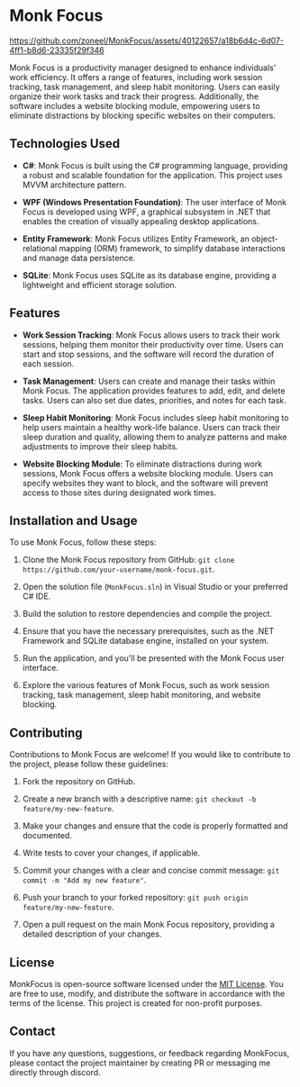 # Monk Focus


https://github.com/zoneel/MonkFocus/assets/40122657/a18b6d4c-6d07-4ff1-b8d6-23335f29f346


Monk Focus is a productivity manager designed to enhance individuals' work efficiency. It offers a range of features, including work session tracking, task management, and sleep habit monitoring. Users can easily organize their work tasks and track their progress. Additionally, the software includes a website blocking module, empowering users to eliminate distractions by blocking specific websites on their computers.

## Technologies Used

- **C#**: Monk Focus is built using the C# programming language, providing a robust and scalable foundation for the application. This project uses MVVM architecture pattern.

- **WPF (Windows Presentation Foundation)**: The user interface of Monk Focus is developed using WPF, a graphical subsystem in .NET that enables the creation of visually appealing desktop applications.

- **Entity Framework**: Monk Focus utilizes Entity Framework, an object-relational mapping (ORM) framework, to simplify database interactions and manage data persistence.

- **SQLite**: Monk Focus uses SQLite as its database engine, providing a lightweight and efficient storage solution.
  
## Features

- **Work Session Tracking**: Monk Focus allows users to track their work sessions, helping them monitor their productivity over time. Users can start and stop sessions, and the software will record the duration of each session.

- **Task Management**: Users can create and manage their tasks within Monk Focus. The application provides features to add, edit, and delete tasks. Users can also set due dates, priorities, and notes for each task.

- **Sleep Habit Monitoring**: Monk Focus includes sleep habit monitoring to help users maintain a healthy work-life balance. Users can track their sleep duration and quality, allowing them to analyze patterns and make adjustments to improve their sleep habits.

- **Website Blocking Module**: To eliminate distractions during work sessions, Monk Focus offers a website blocking module. Users can specify websites they want to block, and the software will prevent access to those sites during designated work times.

## Installation and Usage

To use Monk Focus, follow these steps:

1. Clone the Monk Focus repository from GitHub: `git clone https://github.com/your-username/monk-focus.git`.

2. Open the solution file (`MonkFocus.sln`) in Visual Studio or your preferred C# IDE.

3. Build the solution to restore dependencies and compile the project.

4. Ensure that you have the necessary prerequisites, such as the .NET Framework and SQLite database engine, installed on your system.

5. Run the application, and you'll be presented with the Monk Focus user interface.

6. Explore the various features of Monk Focus, such as work session tracking, task management, sleep habit monitoring, and website blocking.

## Contributing

Contributions to Monk Focus are welcome! If you would like to contribute to the project, please follow these guidelines:

1. Fork the repository on GitHub.

2. Create a new branch with a descriptive name: `git checkout -b feature/my-new-feature`.

3. Make your changes and ensure that the code is properly formatted and documented.

4. Write tests to cover your changes, if applicable.

5. Commit your changes with a clear and concise commit message: `git commit -m "Add my new feature"`.

6. Push your branch to your forked repository: `git push origin feature/my-new-feature`.

7. Open a pull request on the main Monk Focus repository, providing a detailed description of your changes.

## License

MonkFocus is open-source software licensed under the [MIT License](https://opensource.org/licenses/MIT). You are free to use, modify, and distribute the software in accordance with the terms of the license. This project is created for non-profit purposes.

## Contact

If you have any questions, suggestions, or feedback regarding MonkFocus, please contact the project maintainer by creating PR or messaging me directly through discord.
